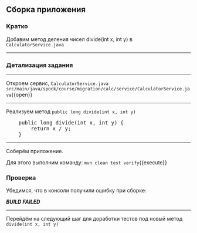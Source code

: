 ## Сборка приложения

### Кратко
Добавим метод деления чисел divide(int x, int y) в `CalculatorService.java`
____
### Детализация задания
____
Откроем сервис, `CalculatorService.java`
    `src/main/java/spock/course/migration/calc/service/CalculatorService.java`{{open}}
____
Реализуем метод `public long divide(int x, int y)`

<pre class="file" data-filename="./src/main/java/spock/course/migration/calc/service/CalculatorService.java" data-target="insert" data-marker="//------------->">
    public long divide(int x, int y) {
        return x / y;
    }
</pre>

----
Соберём приложение.

Для этого выполним команду:
`mvn clean test verify`{{execute}}

### Проверка

Убедимся, что в консоли получили ошибку при сборке:

**_BUILD FAILED_**

----
Перейдём на следующий шаг для доработки тестов под новый метод
`divide(int x, int y)`

